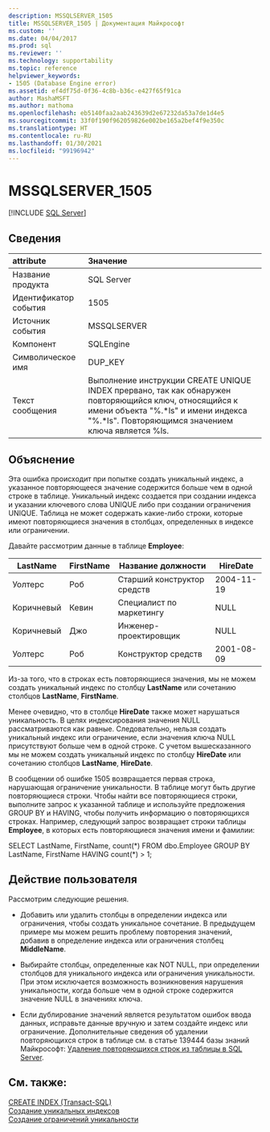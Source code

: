 ```yaml
---
description: MSSQLSERVER_1505
title: MSSQLSERVER_1505 | Документация Майкрософт
ms.custom: ''
ms.date: 04/04/2017
ms.prod: sql
ms.reviewer: ''
ms.technology: supportability
ms.topic: reference
helpviewer_keywords:
- 1505 (Database Engine error)
ms.assetid: ef4df75d-0f36-4c8b-b36c-e427f65f91ca
author: MashaMSFT
ms.author: mathoma
ms.openlocfilehash: eb5140faa2aab243639d2e67232da53a7de1d4e5
ms.sourcegitcommit: 33f0f190f962059826e002be165a2bef4f9e350c
ms.translationtype: HT
ms.contentlocale: ru-RU
ms.lasthandoff: 01/30/2021
ms.locfileid: "99196942"
---
```

# <a name="mssqlserver_1505"></a>MSSQLSERVER_1505
 [!INCLUDE [SQL Server](../../includes/applies-to-version/sqlserver.md)]
  
## <a name="details"></a>Сведения  
  
| attribute | Значение |  
| :-------- | :---- |  
|Название продукта|SQL Server|  
|Идентификатор события|1505|  
|Источник события|MSSQLSERVER|  
|Компонент|SQLEngine|  
|Символическое имя|DUP_KEY|  
|Текст сообщения|Выполнение инструкции CREATE UNIQUE INDEX прервано, так как обнаружен повторяющийся ключ, относящийся к имени объекта "%.\*ls" и имени индекса "%.\*ls".  Повторяющимся значением ключа является %ls.|  
  
## <a name="explanation"></a>Объяснение  
Эта ошибка происходит при попытке создать уникальный индекс, а указанное повторяющееся значение содержится больше чем в одной строке в таблице. Уникальный индекс создается при создании индекса и указании ключевого слова UNIQUE либо при создании ограничения UNIQUE. Таблица не может содержать какие-либо строки, которые имеют повторяющиеся значения в столбцах, определенных в индексе или ограничении.  
  
Давайте рассмотрим данные в таблице **Employee**:  
  
|LastName|FirstName|Название должности|HireDate|  
|------------|-------------|------------|------------|  
|Уолтерс|Роб|Старший конструктор средств|2004-11-19|  
|Коричневый|Кевин|Специалист по маркетингу|NULL|  
|Коричневый|Джо|Инженер-проектировщик|NULL|  
|Уолтерс|Роб|Конструктор средств|2001-08-09|  
  
Из-за того, что в строках есть повторяющиеся значения, мы не можем создать уникальный индекс по столбцу **LastName** или сочетанию столбцов **LastName**, **FirstName**.  
  
Менее очевидно, что в столбце **HireDate** также может нарушаться уникальность. В целях индексирования значения NULL рассматриваются как равные. Следовательно, нельзя создать уникальный индекс или ограничение, если значения ключа NULL присутствуют больше чем в одной строке. С учетом вышесказанного мы не можем создать уникальный индекс по столбцу **HireDate** или сочетанию столбцов **LastName**, **HireDate**.  
  
В сообщении об ошибке 1505 возвращается первая строка, нарушающая ограничение уникальности. В таблице могут быть другие повторяющиеся строки. Чтобы найти все повторяющиеся строки, выполните запрос к указанной таблице и используйте предложения GROUP BY и HAVING, чтобы получить информацию о повторяющихся строках. Например, следующий запрос возвращает строки таблицы **Employee**, в которых есть повторяющиеся значения имени и фамилии:  
  
SELECT LastName, FirstName, count(*) FROM dbo.Employee GROUP BY LastName, FirstName HAVING count(\*) > 1;  
  
## <a name="user-action"></a>Действие пользователя  
Рассмотрим следующие решения.  
  
-   Добавить или удалить столбцы в определении индекса или ограничения, чтобы создать уникальное сочетание. В предыдущем примере мы можем решить проблему повторения значений, добавив в определение индекса или ограничения столбец **MiddleName**.  
  
-   Выбирайте столбцы, определенные как NOT NULL, при определении столбцов для уникального индекса или ограничения уникальности. При этом исключается возможность возникновения нарушения уникальности, когда больше чем в одной строке содержится значение NULL в значениях ключа.  
  
-   Если дублирование значений является результатом ошибок ввода данных, исправьте данные вручную и затем создайте индекс или ограничение. Дополнительные сведения об удалении повторяющихся строк в таблице см. в статье 139444 базы знаний Майкрософт: [Удаление повторяющихся строк из таблицы в SQL Server](https://support.microsoft.com/kb/139444).  
  
## <a name="see-also"></a>См. также:  
[CREATE INDEX &#40;Transact-SQL&#41;](~/t-sql/statements/create-index-transact-sql.md)  
[Создание уникальных индексов](~/relational-databases/indexes/create-unique-indexes.md)  
[Создание ограничений уникальности](~/relational-databases/tables/create-unique-constraints.md)  
  
